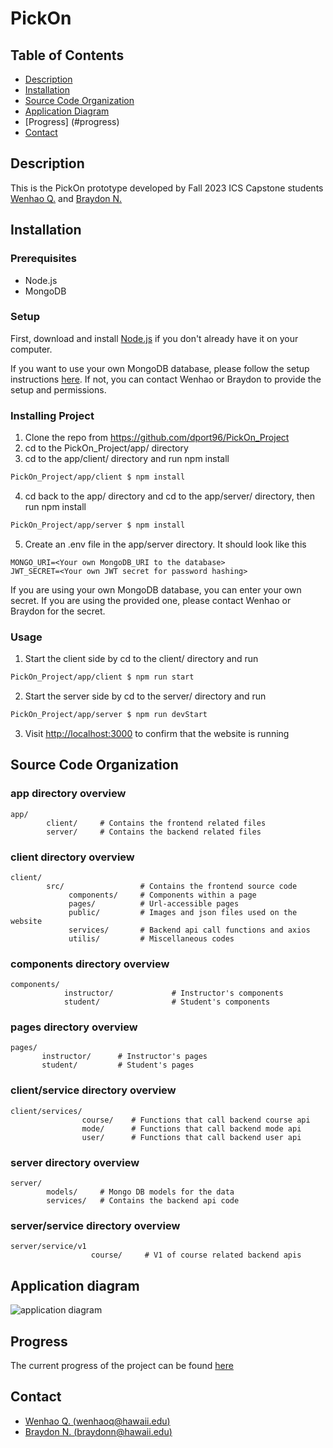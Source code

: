 # PickOn

## Table of Contents
* [Description](#description)
* [Installation](#installation)
* [Source Code Organization](#source-code-organization)
* [Application Diagram](#application-diagram)
* [Progress] (#progress)
* [Contact](#contact)


## Description

This is the PickOn prototype developed by Fall 2023 ICS Capstone students [Wenhao Q.](https://github.com/wenhaoq20) and [Braydon N.](https://github.com/Breadonn)

## Installation

### Prerequisites
- Node.js
- MongoDB

### Setup

First, download and install [Node.js](https://nodejs.org/en/) if you don't already have it on your computer.

If you want to use your own MongoDB database, please follow the setup instructions [here](https://www.mongodb.com/free-cloud-database). If not, you can contact Wenhao or Braydon to provide the setup and permissions.

### Installing Project

1. Clone the repo from https://github.com/dport96/PickOn_Project
2. cd to the PickOn_Project/app/ directory
3. cd to the app/client/ directory and run npm install
```bash
PickOn_Project/app/client $ npm install
```
4. cd back to the app/ directory and cd to the app/server/ directory, then run npm install
```bash
PickOn_Project/app/server $ npm install
```
5. Create an .env file in the app/server directory. It should look like this
```
MONGO_URI=<Your own MongoDB_URI to the database>
JWT_SECRET=<Your own JWT secret for password hashing>
```
If you are using your own MongoDB database, you can enter your own secret. If you are using the provided one, please contact Wenhao or Braydon for the secret.

### Usage
1. Start the client side by cd to the client/ directory and run
```bash
PickOn_Project/app/client $ npm run start
```
2. Start the server side by cd to the server/ directory and run
```bash
PickOn_Project/app/server $ npm run devStart
```
3. Visit [http://localhost:3000](http://localhost:3000) to confirm that the website is running

## Source Code Organization

### app directory overview
```
app/
        client/     # Contains the frontend related files
        server/     # Contains the backend related files
```

### client directory overview
```
client/ 
        src/                 # Contains the frontend source code
             components/     # Components within a page
             pages/          # Url-accessible pages
             public/         # Images and json files used on the website
             services/       # Backend api call functions and axios
             utilis/         # Miscellaneous codes
```

### components directory overview
```
components/
            instructor/             # Instructor's components
            student/                # Student's components
```

### pages directory overview
```
pages/
       instructor/      # Instructor's pages
       student/         # Student's pages
```

### client/service directory overview

```
client/services/
                course/    # Functions that call backend course api
                mode/      # Functions that call backend mode api
                user/      # Functions that call backend user api
```

### server directory overview

```
server/
        models/     # Mongo DB models for the data
        services/   # Contains the backend api code
```

### server/service directory overview

```
server/service/v1
                  course/     # V1 of course related backend apis
```

## Application diagram

![application diagram](https://github.com/dport96/PickOn_Project/assets/89876445/86f04347-63a5-4cfa-8fa9-4365e4797849)

## Progress
The current progress of the project can be found [here](https://github.com/users/dport96/projects/1)

## Contact
- [Wenhao Q. (wenhaoq@hawaii.edu)](mailto:wenhaoq@hawaii.edu)
- [Braydon N. (braydonn@hawaii.edu)](mailto:braydonn@hawaii.edu)
